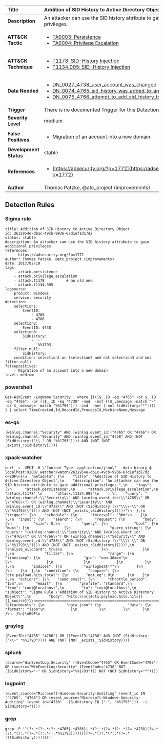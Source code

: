 | Title                    | Addition of SID History to Active Directory Object       |
|:-------------------------|:------------------|
| **Description**          | An attacker can use the SID history attribute to gain additional privileges. |
| **ATT&amp;CK Tactic**    |  <ul><li>[TA0003: Persistence](https://attack.mitre.org/tactics/TA0003)</li><li>[TA0004: Privilege Escalation](https://attack.mitre.org/tactics/TA0004)</li></ul>  |
| **ATT&amp;CK Technique** | <ul><li>[T1178: SID-History Injection](https://attack.mitre.org/techniques/T1178)</li><li>[T1134.005: SID-History Injection](https://attack.mitre.org/techniques/T1134/005)</li></ul>  |
| **Data Needed**          | <ul><li>[DN_0027_4738_user_account_was_changed](../Data_Needed/DN_0027_4738_user_account_was_changed.md)</li><li>[DN_0074_4765_sid_history_was_added_to_an_account](../Data_Needed/DN_0074_4765_sid_history_was_added_to_an_account.md)</li><li>[DN_0075_4766_attempt_to_add_sid_history_to_an_account_failed](../Data_Needed/DN_0075_4766_attempt_to_add_sid_history_to_an_account_failed.md)</li></ul>  |
| **Trigger**              |  There is no documented Trigger for this Detection Rule yet  |
| **Severity Level**       | medium |
| **False Positives**      | <ul><li>Migration of an account into a new domain</li></ul>  |
| **Development Status**   | stable |
| **References**           | <ul><li>[https://adsecurity.org/?p=1772](https://adsecurity.org/?p=1772)</li></ul>  |
| **Author**               | Thomas Patzke, @atc_project (improvements) |


## Detection Rules

### Sigma rule

```
title: Addition of SID History to Active Directory Object
id: 2632954e-db1c-49cb-9936-67d1ef1d17d2
status: stable
description: An attacker can use the SID history attribute to gain additional privileges.
references:
    - https://adsecurity.org/?p=1772
author: Thomas Patzke, @atc_project (improvements)
date: 2017/02/19
tags:
    - attack.persistence
    - attack.privilege_escalation
    - attack.t1178          # an old one
    - attack.t1134.005
logsource:
    product: windows
    service: security
detection:
    selection1:
        EventID:
            - 4765
            - 4766
    selection2:
        EventID: 4738
    selection3:
        SidHistory:
            - '-'
            - '%%1793'
    filter_null:
        SidHistory:
    condition: selection1 or (selection2 and not selection3 and not filter_null)
falsepositives:
    - Migration of an account into a new domain
level: medium

```





### powershell
    
```
Get-WinEvent -LogName Security | where {((($_.ID -eq "4765" -or $_.ID -eq "4766") -or (($_.ID -eq "4738" -and  -not (($_.message -match "-" -or $_.message -match "%%1793"))) -and  -not (-not SidHistory="*")))) } | select TimeCreated,Id,RecordId,ProcessId,MachineName,Message
```


### es-qs
    
```
(winlog.channel:"Security" AND (winlog.event_id:("4765" OR "4766") OR (winlog.channel:"Security" AND (winlog.event_id:"4738" AND (NOT (SidHistory:("\\-" OR "%%1793")))) AND (NOT (NOT _exists_:SidHistory)))))
```


### xpack-watcher
    
```
curl -s -XPUT -H \'Content-Type: application/json\' --data-binary @- localhost:9200/_watcher/watch/2632954e-db1c-49cb-9936-67d1ef1d17d2 <<EOF\n{\n  "metadata": {\n    "title": "Addition of SID History to Active Directory Object",\n    "description": "An attacker can use the SID history attribute to gain additional privileges.",\n    "tags": [\n      "attack.persistence",\n      "attack.privilege_escalation",\n      "attack.t1178",\n      "attack.t1134.005"\n    ],\n    "query": "(winlog.channel:\\"Security\\" AND (winlog.event_id:(\\"4765\\" OR \\"4766\\") OR (winlog.channel:\\"Security\\" AND (winlog.event_id:\\"4738\\" AND (NOT (SidHistory:(\\"\\\\-\\" OR \\"%%1793\\")))) AND (NOT (NOT _exists_:SidHistory)))))"\n  },\n  "trigger": {\n    "schedule": {\n      "interval": "30m"\n    }\n  },\n  "input": {\n    "search": {\n      "request": {\n        "body": {\n          "size": 0,\n          "query": {\n            "bool": {\n              "must": [\n                {\n                  "query_string": {\n                    "query": "(winlog.channel:\\"Security\\" AND (winlog.event_id:(\\"4765\\" OR \\"4766\\") OR (winlog.channel:\\"Security\\" AND (winlog.event_id:\\"4738\\" AND (NOT (SidHistory:(\\"\\\\-\\" OR \\"%%1793\\")))) AND (NOT (NOT _exists_:SidHistory)))))",\n                    "analyze_wildcard": true\n                  }\n                }\n              ],\n              "filter": {\n                "range": {\n                  "timestamp": {\n                    "gte": "now-30m/m"\n                  }\n                }\n              }\n            }\n          }\n        },\n        "indices": [\n          "winlogbeat-*"\n        ]\n      }\n    }\n  },\n  "condition": {\n    "compare": {\n      "ctx.payload.hits.total": {\n        "not_eq": 0\n      }\n    }\n  },\n  "actions": {\n    "send_email": {\n      "throttle_period": "15m",\n      "email": {\n        "profile": "standard",\n        "from": "root@localhost",\n        "to": "root@localhost",\n        "subject": "Sigma Rule \'Addition of SID History to Active Directory Object\'",\n        "body": "Hits:\\n{{#ctx.payload.hits.hits}}{{_source}}\\n================================================================================\\n{{/ctx.payload.hits.hits}}",\n        "attachments": {\n          "data.json": {\n            "data": {\n              "format": "json"\n            }\n          }\n        }\n      }\n    }\n  }\n}\nEOF\n
```


### graylog
    
```
(EventID:("4765" "4766") OR ((EventID:"4738" AND (NOT (SidHistory:("\\-" "%%1793")))) AND (NOT (NOT _exists_:SidHistory))))
```


### splunk
    
```
(source="WinEventLog:Security" ((EventCode="4765" OR EventCode="4766") OR (source="WinEventLog:Security" (EventCode="4738" NOT ((SidHistory="-" OR SidHistory="%%1793"))) NOT (NOT SidHistory="*"))))
```


### logpoint
    
```
(event_source="Microsoft-Windows-Security-Auditing" (event_id IN ["4765", "4766"] OR (event_source="Microsoft-Windows-Security-Auditing" (event_id="4738"  -(SidHistory IN ["-", "%%1793"]))  -(-SidHistory=*))))
```


### grep
    
```
grep -P '^(?:.*(?:.*(?:.*4765|.*4766)|.*(?:.*(?=.*(?:.*(?=.*4738)(?=.*(?!.*(?:.*(?=.*(?:.*-|.*%%1793)))))))(?=.*(?!.*(?:.*(?=.*(?!SidHistory))))))))'
```



